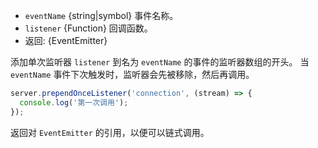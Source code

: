 <!-- YAML
added: v6.0.0
-->

* `eventName` {string|symbol} 事件名称。
* `listener` {Function} 回调函数。
* 返回: {EventEmitter}

添加单次监听器 `listener` 到名为 `eventName` 的事件的监听器数组的开头。
当 `eventName` 事件下次触发时，监听器会先被移除，然后再调用。

```js
server.prependOnceListener('connection', (stream) => {
  console.log('第一次调用');
});
```

返回对 `EventEmitter` 的引用，以便可以链式调用。

